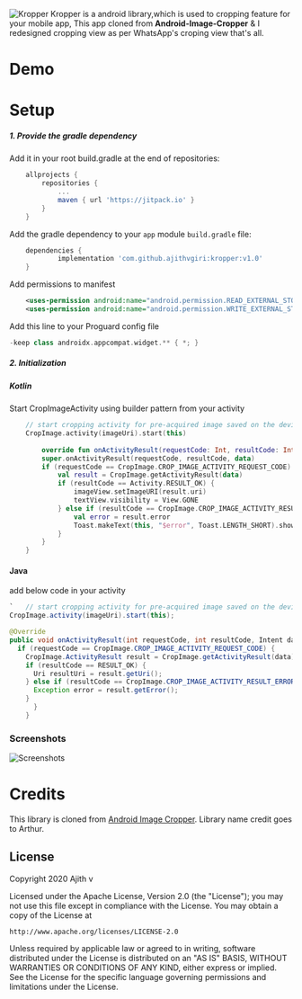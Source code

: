 ![Kropper](https://i.imgur.com/lstHevl.png)
Kropper is a android library,which is used to cropping feature for your mobile app, This app cloned from **Android-Image-Cropper** & I redesigned cropping view as per WhatsApp's croping view that's all.
# Demo

# Setup
##### 1. Provide the gradle dependency
Add it in your root build.gradle at the end of repositories:
``` gradle
	allprojects {
		repositories {
			...
			maven { url 'https://jitpack.io' }
		}
	}
```

Add the gradle dependency to your `app` module `build.gradle` file:

``` gradle
	dependencies {
	        implementation 'com.github.ajithvgiri:kropper:v1.0'
	}
```

Add permissions to manifest

``` xml
    <uses-permission android:name="android.permission.READ_EXTERNAL_STORAGE"/>
    <uses-permission android:name="android.permission.WRITE_EXTERNAL_STORAGE"/>
```

Add this line to your Proguard config file
``` gradle
-keep class androidx.appcompat.widget.** { *; }
```
##### 2. Initialization

##### Kotlin
Start CropImageActivity using builder pattern from your activity
``` kotlin
    // start cropping activity for pre-acquired image saved on the device
    CropImage.activity(imageUri).start(this)
    
        override fun onActivityResult(requestCode: Int, resultCode: Int, data: Intent?) {
        super.onActivityResult(requestCode, resultCode, data)
        if (requestCode == CropImage.CROP_IMAGE_ACTIVITY_REQUEST_CODE) {
            val result = CropImage.getActivityResult(data)
            if (resultCode == Activity.RESULT_OK) {
                imageView.setImageURI(result.uri)
                textView.visibility = View.GONE
            } else if (resultCode == CropImage.CROP_IMAGE_ACTIVITY_RESULT_ERROR_CODE) {
                val error = result.error
                Toast.makeText(this, "$error", Toast.LENGTH_SHORT).show()
            }
        }
    }
```

#### Java
add below code in your activity
``` java
`   // start cropping activity for pre-acquired image saved on the device
CropImage.activity(imageUri).start(this);

@Override
public void onActivityResult(int requestCode, int resultCode, Intent data) {
  if (requestCode == CropImage.CROP_IMAGE_ACTIVITY_REQUEST_CODE) {
    CropImage.ActivityResult result = CropImage.getActivityResult(data);
    if (resultCode == RESULT_OK) {
      Uri resultUri = result.getUri();
    } else if (resultCode == CropImage.CROP_IMAGE_ACTIVITY_RESULT_ERROR_CODE) {
      Exception error = result.getError();
    }
      }
    }
```
### Screenshots
![Screenshots](https://i.imgur.com/tKvW5cA.png)

# Credits
This library is cloned from [Android Image Cropper](https://github.com/ArthurHub/Android-Image-Cropper).
Library name credit goes to Arthur.

License
----
Copyright 2020 Ajith v

Licensed under the Apache License, Version 2.0 (the "License");
you may not use this file except in compliance with the License.
You may obtain a copy of the License at

    http://www.apache.org/licenses/LICENSE-2.0

Unless required by applicable law or agreed to in writing, software
distributed under the License is distributed on an "AS IS" BASIS,
WITHOUT WARRANTIES OR CONDITIONS OF ANY KIND, either express or implied.
See the License for the specific language governing permissions and
limitations under the License.